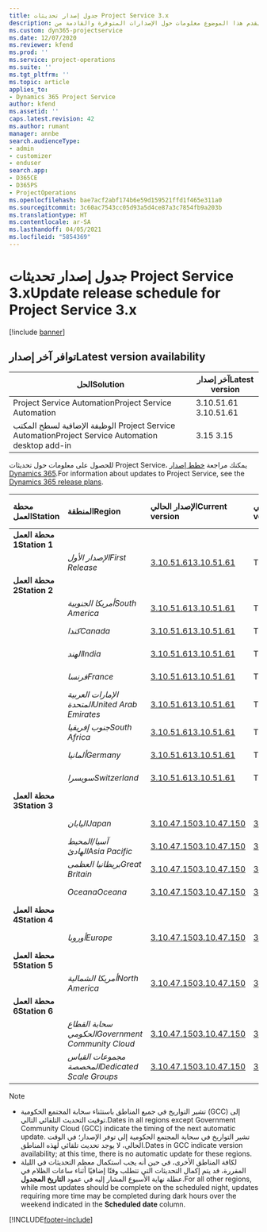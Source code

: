 ```yaml
---
title: جدول إصدار تحديثات Project Service 3.x
description: يقدم هذا الموضوع معلومات حول الإصدارات المتوفرة والقادمة من Dynamics 365 Project Service Automation.
ms.custom: dyn365-projectservice
ms.date: 12/07/2020
ms.reviewer: kfend
ms.prod: ''
ms.service: project-operations
ms.suite: ''
ms.tgt_pltfrm: ''
ms.topic: article
applies_to:
- Dynamics 365 Project Service
author: kfend
ms.assetid: ''
caps.latest.revision: 42
ms.author: rumant
manager: annbe
search.audienceType:
- admin
- customizer
- enduser
search.app:
- D365CE
- D365PS
- ProjectOperations
ms.openlocfilehash: bae7acf2abf174b6e59d159521ffd1f465e311a0
ms.sourcegitcommit: 3c60ac7543cc05d93a5d4ce87a3c7854fb9a203b
ms.translationtype: HT
ms.contentlocale: ar-SA
ms.lasthandoff: 04/05/2021
ms.locfileid: "5854369"
---
```

# <a name="update-release-schedule-for-project-service-3x"></a><span data-ttu-id="e72e5-103">جدول إصدار تحديثات Project Service 3.x</span><span class="sxs-lookup"><span data-stu-id="e72e5-103">Update release schedule for Project Service 3.x</span></span>

[!include [banner](../includes/psa-now-project-operations.md)]

## <a name="latest-version-availability"></a><span data-ttu-id="e72e5-104">توافر آخر إصدار</span><span class="sxs-lookup"><span data-stu-id="e72e5-104">Latest version availability</span></span>

| <span data-ttu-id="e72e5-105">الحل</span><span class="sxs-lookup"><span data-stu-id="e72e5-105">Solution</span></span>  | <span data-ttu-id="e72e5-106">آخر إصدار</span><span class="sxs-lookup"><span data-stu-id="e72e5-106">Latest version</span></span> |
|-------|----|
| <span data-ttu-id="e72e5-107">Project Service Automation</span><span class="sxs-lookup"><span data-stu-id="e72e5-107">Project Service Automation</span></span>    | <span data-ttu-id="e72e5-108">3.10.51.61 </span><span class="sxs-lookup"><span data-stu-id="e72e5-108">3.10.51.61</span></span> |
| <span data-ttu-id="e72e5-109">الوظيفة الإضافية لسطح المكتب Project Service Automation</span><span class="sxs-lookup"><span data-stu-id="e72e5-109">Project Service Automation desktop add-in</span></span>                | <span data-ttu-id="e72e5-110">3.15 </span><span class="sxs-lookup"><span data-stu-id="e72e5-110">3.15</span></span>          |

<span data-ttu-id="e72e5-111">للحصول على معلومات حول تحديثات Project Service، يمكنك مراجعة [خطط إصدار Dynamics 365](https://docs.microsoft.com/dynamics365/release-plans/).</span><span class="sxs-lookup"><span data-stu-id="e72e5-111">For information about updates to Project Service, see the [Dynamics 365 release plans](https://docs.microsoft.com/dynamics365/release-plans/).</span></span> 

| <span data-ttu-id="e72e5-112">محطة العمل</span><span class="sxs-lookup"><span data-stu-id="e72e5-112">Station</span></span>  | <span data-ttu-id="e72e5-113">المنطقة</span><span class="sxs-lookup"><span data-stu-id="e72e5-113">Region</span></span> | <span data-ttu-id="e72e5-114">الإصدار الحالي</span><span class="sxs-lookup"><span data-stu-id="e72e5-114">Current version</span></span> | <span data-ttu-id="e72e5-115">الإصدار التالي</span><span class="sxs-lookup"><span data-stu-id="e72e5-115">Next version</span></span> |  <span data-ttu-id="e72e5-116">التاريخ المجدول</span><span class="sxs-lookup"><span data-stu-id="e72e5-116">Scheduled date</span></span>
| :---   | :---   | :---   | :---   |:---   |         
|<span data-ttu-id="e72e5-117"><strong>محطة العمل 1</strong></span><span class="sxs-lookup"><span data-stu-id="e72e5-117"><strong>Station 1</strong></span></span> | |  |  | |
| | <span data-ttu-id="e72e5-118"><i>الإصدار الأول</i></span><span class="sxs-lookup"><span data-stu-id="e72e5-118"><i>First Release</i></span></span> | [<span data-ttu-id="e72e5-119">3.10.51.61</span><span class="sxs-lookup"><span data-stu-id="e72e5-119">3.10.51.61</span></span>](whats-new-ur-30.md) | <span data-ttu-id="e72e5-120">TBD</span><span class="sxs-lookup"><span data-stu-id="e72e5-120">TBD</span></span> | <span data-ttu-id="e72e5-121">23 أبريل 2021</span><span class="sxs-lookup"><span data-stu-id="e72e5-121">April 23, 2021</span></span>
|<span data-ttu-id="e72e5-122"><strong>محطة العمل 2</strong></span><span class="sxs-lookup"><span data-stu-id="e72e5-122"><strong>Station 2</strong></span></span> | |  |  | |
| | <span data-ttu-id="e72e5-123"><i>أمريكا الجنوبية</i></span><span class="sxs-lookup"><span data-stu-id="e72e5-123"><i>South America</i></span></span> | [<span data-ttu-id="e72e5-124">3.10.51.61</span><span class="sxs-lookup"><span data-stu-id="e72e5-124">3.10.51.61</span></span>](whats-new-ur-30.md) | <span data-ttu-id="e72e5-125">TBD</span><span class="sxs-lookup"><span data-stu-id="e72e5-125">TBD</span></span> | <span data-ttu-id="e72e5-126">30 أبريل 2021</span><span class="sxs-lookup"><span data-stu-id="e72e5-126">April 30, 2021</span></span>
| | <span data-ttu-id="e72e5-127"><i>كندا</i></span><span class="sxs-lookup"><span data-stu-id="e72e5-127"><i>Canada</i></span></span> | [<span data-ttu-id="e72e5-128">3.10.51.61</span><span class="sxs-lookup"><span data-stu-id="e72e5-128">3.10.51.61</span></span>](whats-new-ur-30.md) | <span data-ttu-id="e72e5-129">TBD</span><span class="sxs-lookup"><span data-stu-id="e72e5-129">TBD</span></span> | <span data-ttu-id="e72e5-130">30 أبريل 2021</span><span class="sxs-lookup"><span data-stu-id="e72e5-130">April 30, 2021</span></span>
| | <span data-ttu-id="e72e5-131"><i>الهند</i></span><span class="sxs-lookup"><span data-stu-id="e72e5-131"><i>India</i></span></span> | [<span data-ttu-id="e72e5-132">3.10.51.61</span><span class="sxs-lookup"><span data-stu-id="e72e5-132">3.10.51.61</span></span>](whats-new-ur-30.md) | <span data-ttu-id="e72e5-133">TBD</span><span class="sxs-lookup"><span data-stu-id="e72e5-133">TBD</span></span> | <span data-ttu-id="e72e5-134">30 أبريل 2021</span><span class="sxs-lookup"><span data-stu-id="e72e5-134">April 30, 2021</span></span>
| | <span data-ttu-id="e72e5-135"><i>فرنسا</i></span><span class="sxs-lookup"><span data-stu-id="e72e5-135"><i>France</i></span></span> | [<span data-ttu-id="e72e5-136">3.10.51.61</span><span class="sxs-lookup"><span data-stu-id="e72e5-136">3.10.51.61</span></span>](whats-new-ur-30.md) | <span data-ttu-id="e72e5-137">TBD</span><span class="sxs-lookup"><span data-stu-id="e72e5-137">TBD</span></span> | <span data-ttu-id="e72e5-138">30 أبريل 2021</span><span class="sxs-lookup"><span data-stu-id="e72e5-138">April 30, 2021</span></span>
| | <span data-ttu-id="e72e5-139"><i>الإمارات العربية المتحدة</i></span><span class="sxs-lookup"><span data-stu-id="e72e5-139"><i>United Arab Emirates</i></span></span> | [<span data-ttu-id="e72e5-140">3.10.51.61</span><span class="sxs-lookup"><span data-stu-id="e72e5-140">3.10.51.61</span></span>](whats-new-ur-30.md) | <span data-ttu-id="e72e5-141">TBD</span><span class="sxs-lookup"><span data-stu-id="e72e5-141">TBD</span></span> | <span data-ttu-id="e72e5-142">30 أبريل 2021</span><span class="sxs-lookup"><span data-stu-id="e72e5-142">April 30, 2021</span></span>
| | <span data-ttu-id="e72e5-143"><i>جنوب إفريقيا</i></span><span class="sxs-lookup"><span data-stu-id="e72e5-143"><i>South Africa</i></span></span> | [<span data-ttu-id="e72e5-144">3.10.51.61</span><span class="sxs-lookup"><span data-stu-id="e72e5-144">3.10.51.61</span></span>](whats-new-ur-30.md) | <span data-ttu-id="e72e5-145">TBD</span><span class="sxs-lookup"><span data-stu-id="e72e5-145">TBD</span></span> | <span data-ttu-id="e72e5-146">30 أبريل 2021</span><span class="sxs-lookup"><span data-stu-id="e72e5-146">April 30, 2021</span></span>
| | <span data-ttu-id="e72e5-147"><i>ألمانيا</i></span><span class="sxs-lookup"><span data-stu-id="e72e5-147"><i>Germany</i></span></span> | [<span data-ttu-id="e72e5-148">3.10.51.61</span><span class="sxs-lookup"><span data-stu-id="e72e5-148">3.10.51.61</span></span>](whats-new-ur-30.md) | <span data-ttu-id="e72e5-149">TBD</span><span class="sxs-lookup"><span data-stu-id="e72e5-149">TBD</span></span> | <span data-ttu-id="e72e5-150">30 أبريل 2021</span><span class="sxs-lookup"><span data-stu-id="e72e5-150">April 30, 2021</span></span>
| | <span data-ttu-id="e72e5-151"><i>سويسرا</i></span><span class="sxs-lookup"><span data-stu-id="e72e5-151"><i>Switzerland</i></span></span> | [<span data-ttu-id="e72e5-152">3.10.51.61</span><span class="sxs-lookup"><span data-stu-id="e72e5-152">3.10.51.61</span></span>](whats-new-ur-30.md) | <span data-ttu-id="e72e5-153">TBD</span><span class="sxs-lookup"><span data-stu-id="e72e5-153">TBD</span></span> | <span data-ttu-id="e72e5-154">30 أبريل 2021</span><span class="sxs-lookup"><span data-stu-id="e72e5-154">April 30, 2021</span></span>
|<span data-ttu-id="e72e5-155"><strong>محطة العمل 3</strong></span><span class="sxs-lookup"><span data-stu-id="e72e5-155"><strong>Station 3</strong></span></span> | |  |  | |
| | <span data-ttu-id="e72e5-156"><i>اليابان</i></span><span class="sxs-lookup"><span data-stu-id="e72e5-156"><i>Japan</i></span></span> | [<span data-ttu-id="e72e5-157">3.10.47.150</span><span class="sxs-lookup"><span data-stu-id="e72e5-157">3.10.47.150</span></span>](whats-new-ur-29-5.md) | [<span data-ttu-id="e72e5-158">3.10.51.61</span><span class="sxs-lookup"><span data-stu-id="e72e5-158">3.10.51.61</span></span>](whats-new-ur-30.md) | <span data-ttu-id="e72e5-159">9 أبريل 2021</span><span class="sxs-lookup"><span data-stu-id="e72e5-159">April 9, 2021</span></span>
| | <span data-ttu-id="e72e5-160"><i>آسيا/المحيط الهادئ</i></span><span class="sxs-lookup"><span data-stu-id="e72e5-160"><i>Asia Pacific</i></span></span> | [<span data-ttu-id="e72e5-161">3.10.47.150</span><span class="sxs-lookup"><span data-stu-id="e72e5-161">3.10.47.150</span></span>](whats-new-ur-29-5.md) | [<span data-ttu-id="e72e5-162">3.10.51.61</span><span class="sxs-lookup"><span data-stu-id="e72e5-162">3.10.51.61</span></span>](whats-new-ur-30.md) | <span data-ttu-id="e72e5-163">9 أبريل 2021</span><span class="sxs-lookup"><span data-stu-id="e72e5-163">April 9, 2021</span></span>
| | <span data-ttu-id="e72e5-164"><i>بريطانيا العظمى</i></span><span class="sxs-lookup"><span data-stu-id="e72e5-164"><i>Great Britain</i></span></span> | [<span data-ttu-id="e72e5-165">3.10.47.150</span><span class="sxs-lookup"><span data-stu-id="e72e5-165">3.10.47.150</span></span>](whats-new-ur-29-5.md) | [<span data-ttu-id="e72e5-166">3.10.51.61</span><span class="sxs-lookup"><span data-stu-id="e72e5-166">3.10.51.61</span></span>](whats-new-ur-30.md) | <span data-ttu-id="e72e5-167">9 أبريل 2021</span><span class="sxs-lookup"><span data-stu-id="e72e5-167">April 9, 2021</span></span>
| | <span data-ttu-id="e72e5-168"><i>Oceana</i></span><span class="sxs-lookup"><span data-stu-id="e72e5-168"><i>Oceana</i></span></span> | [<span data-ttu-id="e72e5-169">3.10.47.150</span><span class="sxs-lookup"><span data-stu-id="e72e5-169">3.10.47.150</span></span>](whats-new-ur-29-5.md) | [<span data-ttu-id="e72e5-170">3.10.51.61</span><span class="sxs-lookup"><span data-stu-id="e72e5-170">3.10.51.61</span></span>](whats-new-ur-30.md) | <span data-ttu-id="e72e5-171">9 أبريل 2021</span><span class="sxs-lookup"><span data-stu-id="e72e5-171">April 9, 2021</span></span>
|<span data-ttu-id="e72e5-172"><strong>محطة العمل 4</strong></span><span class="sxs-lookup"><span data-stu-id="e72e5-172"><strong>Station 4</strong></span></span> | |  |  | |
| | <span data-ttu-id="e72e5-173"><i>أوروبا</i></span><span class="sxs-lookup"><span data-stu-id="e72e5-173"><i>Europe</i></span></span> | [<span data-ttu-id="e72e5-174">3.10.47.150</span><span class="sxs-lookup"><span data-stu-id="e72e5-174">3.10.47.150</span></span>](whats-new-ur-29-5.md) | [<span data-ttu-id="e72e5-175">3.10.51.61</span><span class="sxs-lookup"><span data-stu-id="e72e5-175">3.10.51.61</span></span>](whats-new-ur-30.md) | <span data-ttu-id="e72e5-176">16 أبريل 2021</span><span class="sxs-lookup"><span data-stu-id="e72e5-176">April 16, 2021</span></span>
|<span data-ttu-id="e72e5-177"><strong>محطة العمل 5</strong></span><span class="sxs-lookup"><span data-stu-id="e72e5-177"><strong>Station 5</strong></span></span> | |  |  | |
| | <span data-ttu-id="e72e5-178"><i>أمريكا الشمالية</i></span><span class="sxs-lookup"><span data-stu-id="e72e5-178"><i>North America</i></span></span> | [<span data-ttu-id="e72e5-179">3.10.47.150</span><span class="sxs-lookup"><span data-stu-id="e72e5-179">3.10.47.150</span></span>](whats-new-ur-29-5.md) | [<span data-ttu-id="e72e5-180">3.10.51.61</span><span class="sxs-lookup"><span data-stu-id="e72e5-180">3.10.51.61</span></span>](whats-new-ur-30.md) | <span data-ttu-id="e72e5-181">23 أبريل 2021</span><span class="sxs-lookup"><span data-stu-id="e72e5-181">April 23, 2021</span></span>
|<span data-ttu-id="e72e5-182"><strong>محطة العمل 6</strong></span><span class="sxs-lookup"><span data-stu-id="e72e5-182"><strong>Station 6</strong></span></span> | |  |  | |
| | <span data-ttu-id="e72e5-183"><i>سحابة القطاع الحكومي</i></span><span class="sxs-lookup"><span data-stu-id="e72e5-183"><i>Government Community Cloud</i></span></span> | [<span data-ttu-id="e72e5-184">3.10.47.150</span><span class="sxs-lookup"><span data-stu-id="e72e5-184">3.10.47.150</span></span>](whats-new-ur-29-5.md) | [<span data-ttu-id="e72e5-185">3.10.51.61</span><span class="sxs-lookup"><span data-stu-id="e72e5-185">3.10.51.61</span></span>](whats-new-ur-30.md) | <span data-ttu-id="e72e5-186">30 أبريل 2021</span><span class="sxs-lookup"><span data-stu-id="e72e5-186">April 30, 2021</span></span>
| | <span data-ttu-id="e72e5-187"><i>مجموعات القياس المخصصة</i></span><span class="sxs-lookup"><span data-stu-id="e72e5-187"><i>Dedicated Scale Groups</i></span></span> | [<span data-ttu-id="e72e5-188">3.10.47.150</span><span class="sxs-lookup"><span data-stu-id="e72e5-188">3.10.47.150</span></span>](whats-new-ur-29-5.md) | [<span data-ttu-id="e72e5-189">3.10.51.61</span><span class="sxs-lookup"><span data-stu-id="e72e5-189">3.10.51.61</span></span>](whats-new-ur-30.md) | <span data-ttu-id="e72e5-190">30 أبريل 2021</span><span class="sxs-lookup"><span data-stu-id="e72e5-190">April 30, 2021</span></span>

>[!Note]
> - <span data-ttu-id="e72e5-191">تشير التواريخ في جميع المناطق باستثناء سحابة المجتمع الحكومية (GCC) إلى توقيت التحديث التلقائي التالي.</span><span class="sxs-lookup"><span data-stu-id="e72e5-191">Dates in all regions except Government Community Cloud (GCC) indicate the timing of the next automatic update.</span></span> <span data-ttu-id="e72e5-192">تشير التواريخ في سحابة المجتمع الحكومية إلى توفر الإصدار؛ في الوقت الحالي، لا يوجد تحديث تلقائي لهذه المناطق.</span><span class="sxs-lookup"><span data-stu-id="e72e5-192">Dates in GCC indicate version availability; at this time, there is no automatic update for these regions.</span></span>
> - <span data-ttu-id="e72e5-193">لكافة المناطق الأخرى، في حين أنه يجب استكمال معظم التحديثات في الليلة المقررة، قد يتم إكمال التحديثات التي تتطلب وقتًا إضافيًا أثناء ساعات الظلام في عطلة نهاية الأسبوع المشار إليه في عمود **التاريخ المجدول**.</span><span class="sxs-lookup"><span data-stu-id="e72e5-193">For all other regions, while most updates should be complete on the scheduled night, updates requiring more time may be completed during dark hours over the weekend indicated in the **Scheduled date** column.</span></span>


[!INCLUDE[footer-include](../includes/footer-banner.md)]
